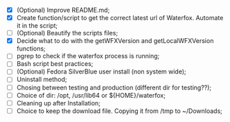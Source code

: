 - [X] \(Optional) Improve README.md;
- [X] Create function/script to get the correct latest url of Waterfox. Automate it in the script;
- [ ] \(Optional) Beautify the scripts files;
- [X] Decide what to do with the getWFXVersion and getLocalWFXVersion functions;
- [ ] pgrep to check if the waterfox process is running;
- [ ] Bash script best practices;
- [ ] \(Optional) Fedora SilverBlue user install (non system wide);
- [ ] Uninstall method;
- [ ] Chosing between testing and production (different dir for testing??);
- [ ] Choice of dir: /opt, /usr/lib64 or ${HOME}/waterfox;
- [ ] Cleaning up after Installation;
- [ ] Choice to keep the download file. Copying it from /tmp to ~/Downloads;
